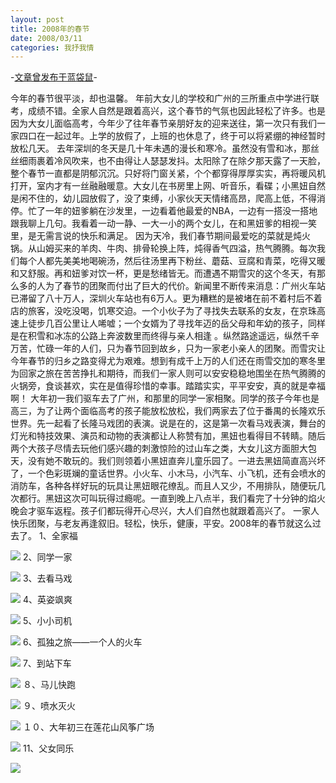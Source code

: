 ```yaml
---
layout: post
title: 2008年的春节
date: 2008/03/11
categories: 我抒我情
---
```


-[文章曾发布于蓝袋鼠](http://landaishu.hi2net.com/home/blog_read.asp?id=4175&blogid=49974)-



 今年的春节很平淡，却也温馨。
 年前大女儿的学校和广州的三所重点中学进行联考，成绩不错。全家人自然是跟着高兴，这个春节的气氛也因此轻松了许多。也是因为大女儿面临高考，今年少了往年春节亲朋好友的迎来送往，第一次只有我们一家四口在一起过年。上学的放假了，上班的也休息了，终于可以将紧绷的神经暂时放松几天。
  去年深圳的冬天是几十年未遇的漫长和寒冷。虽然没有雪和冰，那丝丝细雨裹着冷风吹来，也不由得让人瑟瑟发抖。太阳除了在除夕那天露了一天脸，整个春节一直都是阴郁沉沉。只好将门窗关紧，个个都穿得厚厚实实，再将暖风机打开，室内才有一丝融融暖意。大女儿在书房里上网、听音乐，看碟；小黑妞自然是闲不住的，幼儿园放假了，没了束缚，小家伙天天情绪高昂，爬高上低，不得消停。忙了一年的妞爹躺在沙发里，一边看着他最爱的NBA，一边有一搭没一搭地跟我聊上几句。我看着一动一静、一大一小的两个女儿，在和黑妞爹的相视一笑里，是无需言说的快乐和满足。
  因为天冷，我们春节期间最爱吃的菜就是炖火锅。从山姆买来的羊肉、牛肉、排骨轮换上阵，炖得香气四溢，热气腾腾。每次我们每个人都先美美地喝碗汤，然后往汤里再下粉丝、蘑菇、豆腐和青菜，吃得又暖和又舒服。再和妞爹对饮一杯，更是愁绪皆无。而遭遇不期雪灾的这个冬天，有那么多的人为了春节的团聚而付出了巨大的代价。新闻里不断传来消息：广州火车站已滞留了八十万人，深圳火车站也有6万人。更为糟糕的是被堵在前不着村后不着店的旅客，没吃没喝，饥寒交迫。一个小伙子为了寻找失去联系的女友，在京珠高速上徒步几百公里让人唏嘘；一个女婿为了寻找年迈的岳父母和年幼的孩子，同样是在积雪和冰冻的公路上奔波数里而终得与亲人相逢 。纵然路途遥远，纵然千辛万苦，忙碌一年的人们，只为春节回到故乡，只为一家老小亲人的团聚。而雪灾让今年春节的归乡之路变得尤为艰难。想到有成千上万的人们还在雨雪交加的寒冬里为回家之旅在苦苦挣扎和期待，而我们一家人则可以安安稳稳地围坐在热气腾腾的火锅旁，食谈甚欢，实在是值得珍惜的幸事。踏踏实实，平平安安，真的就是幸福啊！
 大年初一我们驱车去了广州，和那里的同学一家相聚。同学的孩子今年也是高三，为了让两个面临高考的孩子能放松放松，我们两家去了位于番禺的长隆欢乐世界。先一起看了长隆马戏团的表演。说是在的，这是第一次看马戏表演，舞台的灯光和特技效果、演员和动物的表演都让人称赞有加，黑妞也看得目不转睛。随后两个大孩子尽情去玩他们感兴趣的刺激惊险的过山车之类，大女儿这方面胆大包天，没有她不敢玩的。我们则领着小黑妞直奔儿童乐园了。一进去黑妞简直高兴坏了，一个色彩斑斓的童话世界。小火车、小木马，小汽车、小飞机，还有会喷水的消防车，各种各样好玩的玩具让黑妞眼花缭乱。而且人又少，不用排队，随便玩几次都行。黑妞这次可叫玩得过瘾呢。一直到晚上八点半，我们看完了十分钟的焰火晚会才驱车返程。孩子们都玩得开心尽兴，大人们自然也就跟着高兴了。
 一家人快乐团聚，与老友再逢叙旧。轻松，快乐，健康，平安。2008年的春节就这么过去了。
1、全家福

![](/heiniuniu_uploads/upload20081/2008310132554523.jpg)
2、同学一家

![](/heiniuniu_uploads/upload20081/2008310132728774.jpg)
3、去看马戏

![](/heiniuniu_uploads/upload20081/2008310132823405.jpg)
4、英姿飒爽

![](/heiniuniu_uploads/upload20081/2008310132912356.jpg)
5、小小司机

![](/heiniuniu_uploads/upload20081/2008310133123570.jpg)
6、孤独之旅——一个人的火车

![](/heiniuniu_uploads/upload20081/2008310133224703.jpg)
7、到站下车

![](/heiniuniu_uploads/upload20081/2008310133823513.jpg)
８、马儿快跑

![](/heiniuniu_uploads/upload20081/2008310134055276.jpg)
９、喷水灭火

![](/heiniuniu_uploads/upload20081/2008310134327364.jpg)
１０、大年初三在莲花山风筝广场

![](/heiniuniu_uploads/upload20081/2008310134537110.jpg)
11、父女同乐

![](/heiniuniu_uploads/upload20081/2008310134813984.jpg)


